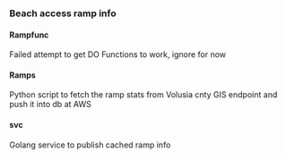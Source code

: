 ### Beach access ramp info

#### Rampfunc
Failed attempt to get DO Functions to work, ignore for now


#### Ramps
Python script to fetch the ramp stats from Volusia cnty GIS endpoint and push it into db at AWS


#### svc
Golang service to publish cached ramp info

